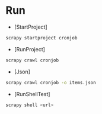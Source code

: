 # Run

- [StartProject]
```bash
scrapy startproject cronjob
```

- [RunProject]
```bash
scrapy crawl cronjob
```

- [Json]
```bash
scrapy crawl cronjob -o items.json
```

- [RunShellTest]
```bash
scrapy shell <url>
```
